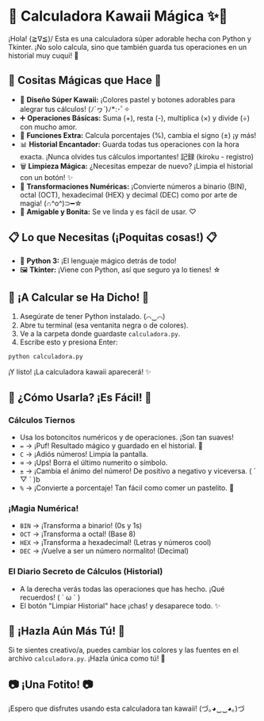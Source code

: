 # 🎀 Calculadora Kawaii Mágica ✨🌸

¡Hola! (≧∇≦)/ Esta es una calculadora súper adorable hecha con Python y Tkinter. ¡No solo calcula, sino que también guarda tus operaciones en un historial muy cuqui! 💖

## 🌟 Cositas Mágicas que Hace 🌟

*   🎨 **Diseño Súper Kawaii:** ¡Colores pastel y botones adorables para alegrar tus cálculos! (ﾉ´ヮ´)ﾉ*:･ﾟ✧
*   ➕ **Operaciones Básicas:** Suma (+), resta (-), multiplica (×) y divide (÷) con mucho amor.
*   🔄 **Funciones Extra:** Calcula porcentajes (%), cambia el signo (±) ¡y más!
*   📊 **Historial Encantador:** Guarda todas tus operaciones con la hora exacta. ¡Nunca olvides tus cálculos importantes! 記録 (kiroku - registro)
*   🗑️ **Limpieza Mágica:** ¿Necesitas empezar de nuevo? ¡Limpia el historial con un botón! ✨
*   🔢 **Transformaciones Numéricas:** ¡Convierte números a binario (BIN), octal (OCT), hexadecimal (HEX) y decimal (DEC) como por arte de magia! (∩^o^)⊃━☆
*   📱 **Amigable y Bonita:** Se ve linda y es fácil de usar. ♡

## 📋 Lo que Necesitas (¡Poquitas cosas!) 📋

*   🐍 **Python 3:** ¡El lenguaje mágico detrás de todo!
*   🖼️ **Tkinter:** ¡Viene con Python, así que seguro ya lo tienes! ☆

## 🚀 ¡A Calcular se Ha Dicho! 🚀

1.  Asegúrate de tener Python instalado. (⌒‿⌒)
2.  Abre tu terminal (esa ventanita negra o de colores).
3.  Ve a la carpeta donde guardaste `calculadora.py`.
4.  Escribe esto y presiona Enter:

```bash
python calculadora.py
```
¡Y listo! ¡La calculadora kawaii aparecerá! ✨

## 📝 ¿Cómo Usarla? ¡Es Fácil! 📝

### Cálculos Tiernos
*   Usa los botoncitos numéricos y de operaciones. ¡Son tan suaves!
*   `=` → ¡Puf! Resultado mágico y guardado en el historial. 💖
*   `C` → ¡Adiós números! Limpia la pantalla.
*   `⌫` → ¡Ups! Borra el último numerito o símbolo.
*   `±` → ¡Cambia el ánimo del número! De positivo a negativo y viceversa. ( ´ ▽ ` )b
*   `%` → ¡Convierte a porcentaje! Tan fácil como comer un pastelito. 🍰

### ¡Magia Numérica!
*   `BIN` → ¡Transforma a binario! (0s y 1s)
*   `OCT` → ¡Transforma a octal! (Base 8)
*   `HEX` → ¡Transforma a hexadecimal! (Letras y números cool)
*   `DEC` → ¡Vuelve a ser un número normalito! (Decimal)

### El Diario Secreto de Cálculos (Historial)
*   A la derecha verás todas las operaciones que has hecho. ¡Qué recuerdos! ( ´ ω ` )
*   El botón "Limpiar Historial" hace ¡chas! y desaparece todo. ✨

## 🎨 ¡Hazla Aún Más Tú! 🎨

Si te sientes creativo/a, puedes cambiar los colores y las fuentes en el archivo `calculadora.py`. ¡Hazla única como tú! 💖

## 📷 ¡Una Fotito! 📷

¡Espero que disfrutes usando esta calculadora tan kawaii! (づ｡◕‿‿◕｡)づ